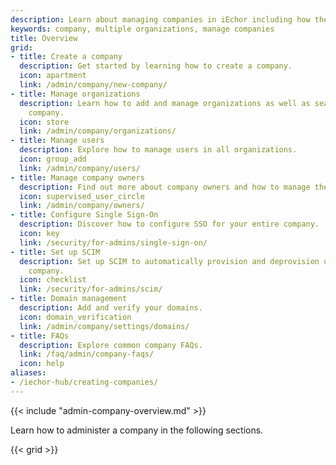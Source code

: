 ```yaml
---
description: Learn about managing companies in iEchor including how they relate to organizations, their key features, and more
keywords: company, multiple organizations, manage companies
title: Overview
grid:
- title: Create a company
  description: Get started by learning how to create a company.
  icon: apartment
  link: /admin/company/new-company/
- title: Manage organizations
  description: Learn how to add and manage organizations as well as seats within your
    company.
  icon: store
  link: /admin/company/organizations/
- title: Manage users
  description: Explore how to manage users in all organizations.
  icon: group_add
  link: /admin/company/users/
- title: Manage company owners
  description: Find out more about company owners and how to manage them.
  icon: supervised_user_circle
  link: /admin/company/owners/
- title: Configure Single Sign-On
  description: Discover how to configure SSO for your entire company.
  icon: key
  link: /security/for-admins/single-sign-on/
- title: Set up SCIM
  description: Set up SCIM to automatically provision and deprovision users in your
    company.
  icon: checklist
  link: /security/for-admins/scim/
- title: Domain management
  description: Add and verify your domains.
  icon: domain_verification
  link: /admin/company/settings/domains/
- title: FAQs
  description: Explore common company FAQs.
  link: /faq/admin/company-faqs/
  icon: help
aliases:
- /iechor-hub/creating-companies/
---
```


{{< include "admin-company-overview.md" >}}

Learn how to administer a company in the following sections.

{{< grid >}}